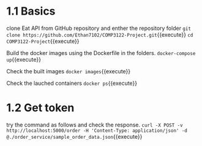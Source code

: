 # 1.1 Basics
clone Eat API from GitHub repository and enther the repository folder
`git clone https://github.com/Ethan7102/COMP3122-Project.git`{{execute}}
`cd COMP3122-Project`{{execute}}

Build the docker images using the Dockerfile in the folders.
`docker-compose up`{{execute}}

Check the built images
`docker images`{{execute}}

Check the lauched  containers
`docker ps`{{execute}}

# 1.2 Get token
try the command as follows and check the response.
`curl -X POST -v http://localhost:5000/order -H 'Content-Type: application/json' -d @./order_service/sample_order_data.json`{{execute}}